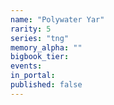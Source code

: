 ```yaml
---
name: "Polywater Yar"
rarity: 5
series: "tng"
memory_alpha: ""
bigbook_tier:
events:
in_portal:
published: false
---
```

